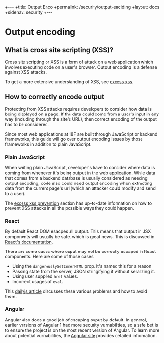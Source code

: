 +---
+title: Output Enco
+permalink: /security/output-enciding
+layout: docs
+sidenav: security
+---

# Output encoding

## What is cross site scripting (XSS)?

Cross site scripting or XSS is a form of attack on a web application which involves executing code on a user's browser. Output encoding is a defense against XSS attacks.

To get a more extensive understanding of XSS, see [excess xss](https://excess-xss.com/).

## How to correctly encode output

Protecting from XSS attacks requires developers to consider how data is being displayed on a page. If the data could come from a user's input in any way (including through the site's URL), then correct encoding of the output has to be considered.

Since most web applications at 18F are built through JavaScript or backend frameworks, this guide will go over output encoding issues by those frameworks in addition to plain JavaScript.

### Plain JavaScript

When writing plain JavaScript, developer's have to consider where data is coming from whenever it's being output in the web application. While data that comes from a backend database is usually considered as needing output encoding, code also could need output encoding when extracting data from the current page's url (which an attacker could modify and send to a user).

The [excess xss prevention](https://excess-xss.com/#xss-prevention) section has up-to-date information on how to prevent XSS attacks in all the possible ways they could happen.

### React

By default React DOM esacpes all output. This means that output in JSX components will usually be safe, which is great news. This is discussed in [React's documentation](https://reactjs.org/docs/introducing-jsx.html#jsx-prevents-injection-attacks).

There are some cases where ouput may not be correctly escaped in React components. Here are some of those cases:

- Using the `dangerouslySetInnerHTML` prop. It's named this for a reason
- Passing state from the server, JSON stringifying it without seralizing it.
- Using user supplied `href` values.
- Incorrect usages of `eval`.

This [dailyjs article](https://medium.com/dailyjs/exploiting-script-injection-flaws-in-reactjs-883fb1fe36c1) discusses these various problems and how to avoid them.

### Angular

Angular also does a good job of escaping ouput by default. In general, earlier versions of Angular 1 had more security vurnabilities, so a safe bet is to ensure the project is on the most recent version of Angular. To learn more about potential vurnabilities, the [Angular site](https://docs.angularjs.org/guide/security) provides detailed information.
